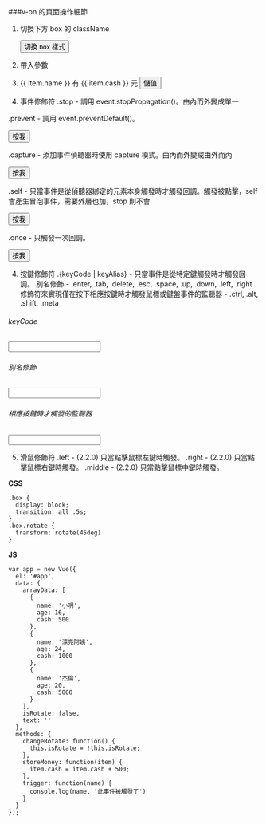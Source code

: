 ###v-on 的頁面操作細節

1. 切換下方 box 的 className
    <div class="box" :class="{'rotate': isRotate }"></div>
    <button class="btn btn-outline-primary" @click="changeRotate">切換 box 樣式</button>

2.  帶入參數
    <li v-for="item in arrayData" class="my-2">
      {{ item.name }} 有 {{ item.cash }} 元 
      <button class="btn btn-sm btn-outline-primary" @click="storeMoney(item)">儲值</button>
    </li>

3. 事件修飾符
.stop - 調用 event.stopPropagation()。由內而外變成單一

<div class="p-3 bg-primary" @click.stop="trigger('div')">
    <span class="box" @click.stop="trigger('box')"></span>
  </div>
  
.prevent - 調用 event.preventDefault()。

<div class="p-3 bg-primary" @click.capture="trigger('div')">
    <span class="box d-flex align-items-center justify-content-center" @click.capture="trigger('box')">
      <button class="btn btn-outline-secondary" @click.capture ="trigger('button')">按我</button>
    </span>
  </div>

.capture - 添加事件偵聽器時使用 capture 模式。由內而外變成由外而內

<div class="p-3 bg-primary" @click.self="trigger('div')">
    <span class="box d-flex align-items-center justify-content-center" @click.self="trigger('box')">
      <button class="btn btn-outline-secondary" @click.self="trigger('button')">按我</button>
    </span>
  </div>

.self - 只當事件是從偵聽器綁定的元素本身觸發時才觸發回調。觸發被點擊，self 會產生冒泡事件，需要外層也加，stop 則不會

<div class="p-3 bg-primary" @click.self="trigger('div')">
    <span class="box d-flex align-items-center justify-content-center" @click.self="trigger('box')">
      <button class="btn btn-outline-secondary" @click.self="trigger('button')">按我</button>
    </span>
  </div>

.once - 只觸發一次回調。

<div class="p-3 bg-primary" @click.once="trigger('div')">
    <span class="box d-flex align-items-center justify-content-center" @click.once="trigger('box')">
      <button class="btn btn-outline-secondary" @click.once="trigger('button')">按我</button>
    </span>
  </div>

4. 按鍵修飾符
.{keyCode | keyAlias} - 只當事件是從特定鍵觸發時才觸發回調。
別名修飾 - .enter, .tab, .delete, .esc, .space, .up, .down, .left, .right
修飾符來實現僅在按下相應按鍵時才觸發鼠標或鍵盤事件的監聽器 - .ctrl, .alt, .shift, .meta

<h6 class="mt-3">keyCode</h6>
  <input type="text" class="form-control" v-model="text" @keyup.13="trigger(13)">

  <h6 class="mt-3">別名修飾</h6>
  <input type="text" class="form-control" v-model="text" @keyup.space="trigger('space')">

  <h6 class="mt-3">相應按鍵時才觸發的監聽器</h6>
  <input type="text" class="form-control" v-model="text" @keyup.shift.enter="trigger('shift + Enter')">

5. 滑鼠修飾符
.left - (2.2.0) 只當點擊鼠標左鍵時觸發。
.right - (2.2.0) 只當點擊鼠標右鍵時觸發。
.middle - (2.2.0) 只當點擊鼠標中鍵時觸發。

<div class="p-3 bg-primary">
    <span class="box" @click.middle="trigger('Right button')">
    </span>
  </div>
  
**CSS**
```
.box {
  display: block;
  transition: all .5s;
}
.box.rotate {
  transform: rotate(45deg)
}
```
**JS**
```
var app = new Vue({
  el: '#app',
  data: {
    arrayData: [
      {
        name: '小明',
        age: 16,
        cash: 500
      },
      {
        name: '漂亮阿姨',
        age: 24,
        cash: 1000
      },
      {
        name: '杰倫',
        age: 20,
        cash: 5000
      }
    ],
    isRotate: false,
    text: ''
  },
  methods: {
    changeRotate: function() {
      this.isRotate = !this.isRotate;
    },
    storeMoney: function(item) {
      item.cash = item.cash + 500;
    },
    trigger: function(name) {
      console.log(name, '此事件被觸發了')
    }
  }
});
```